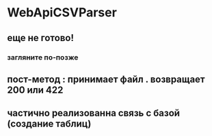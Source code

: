 # WebApiCSVParser
## еще не готово!
### загляните по-позже 

## пост-метод : принимает файл . возвращает 200 или 422

## частично реализованна связь с базой (создание таблиц)
